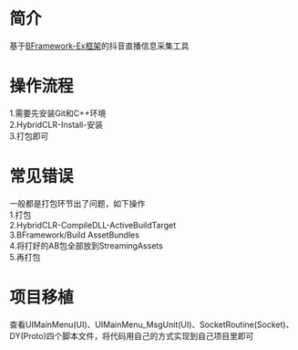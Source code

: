 # 简介
基于<a href='https://github.com/ToxicStar8/BFramework-Ex'>BFramework-Ex框架</a>的抖音直播信息采集工具

# 操作流程
1.需要先安装Git和C++环境</br>
2.HybridCLR-Install-安装</br>
3.打包即可</br>

# 常见错误
一般都是打包环节出了问题，如下操作</br>
1.打包</br>
2.HybridCLR-CompileDLL-ActiveBuildTarget</br>
3.BFramework/Build AssetBundles</br>
4.将打好的AB包全部放到StreamingAssets</br>
5.再打包</br>


# 项目移植
查看UIMainMenu(UI)、UIMainMenu_MsgUnit(UI)、SocketRoutine(Socket)、DY(Proto)四个脚本文件，将代码用自己的方式实现到自己项目里即可</br>
